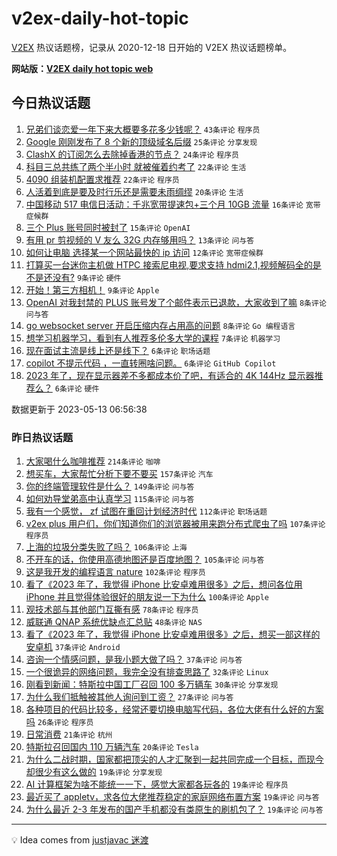 # v2ex-daily-hot-topic

[V2EX](https://www.v2ex.com/) 热议话题榜，记录从 2020-12-18 日开始的 V2EX 热议话题榜单。

**网站版：[V2EX daily hot topic web](https://boojack.github.io/v2ex-daily-hot-topic-web/)**

## 今日热议话题

<!-- TODAY BEGIN -->

1. [兄弟们谈恋爱一年下来大概要多花多少钱呢？](https://www.v2ex.com/t/939678) `43条评论` `程序员`
1. [Google 刚刚发布了 8 个新的顶级域名后缀](https://www.v2ex.com/t/939672) `25条评论` `分享发现`
1. [ClashX 的订阅怎么去除掉香港的节点？](https://www.v2ex.com/t/939685) `24条评论` `程序员`
1. [科目三总共练了两个半小时 就被催着约考了](https://www.v2ex.com/t/939702) `22条评论` `生活`
1. [4090 组装机配置求推荐](https://www.v2ex.com/t/939695) `22条评论` `程序员`
1. [人活着到底是要及时行乐还是需要未雨绸缪](https://www.v2ex.com/t/939703) `20条评论` `生活`
1. [中国移动 517 电信日活动：千兆宽带提速包+三个月 10GB 流量](https://www.v2ex.com/t/939676) `16条评论` `宽带症候群`
1. [三个 Plus 账号同时被封了](https://www.v2ex.com/t/939683) `15条评论` `OpenAI`
1. [有用 pr 剪视频的 V 友么 32G 内存够用吗？](https://www.v2ex.com/t/939697) `13条评论` `问与答`
1. [如何让电脑 选择某一个网站最快的 ip 访问](https://www.v2ex.com/t/939674) `12条评论` `宽带症候群`
1. [打算买一台迷你主机做 HTPC 接索尼电视,要求支持 hdmi2.1,视频解码全的是不是还没有?](https://www.v2ex.com/t/939688) `9条评论` `硬件`
1. [开始！第三方相机！](https://www.v2ex.com/t/939675) `9条评论` `Apple`
1. [OpenAI 对我封禁的 PLUS 账号发了个邮件表示已退款，大家收到了嘛](https://www.v2ex.com/t/939721) `8条评论` `问与答`
1. [go websocket server 开启压缩内存占用高的问题](https://www.v2ex.com/t/939692) `8条评论` `Go 编程语言`
1. [想学习机器学习，看到有人推荐多伦多大学的课程](https://www.v2ex.com/t/939671) `7条评论` `机器学习`
1. [现在面试主流是线上还是线下？](https://www.v2ex.com/t/939709) `6条评论` `职场话题`
1. [copilot 不提示代码 ，一直转圈啥问题。](https://www.v2ex.com/t/939708) `6条评论` `GitHub Copilot`
1. [2023 年了，现在显示器差不多都成本价了吧，有适合的 4K 144Hz 显示器推荐么？](https://www.v2ex.com/t/939704) `6条评论` `硬件`

数据更新于 2023-05-13 06:56:38

<!-- TODAY END -->

### 昨日热议话题

<!-- YESTERDAY BEGIN -->

1. [大家喝什么咖啡推荐](https://www.v2ex.com/t/939378) `214条评论` `咖啡`
1. [想买车，大家帮忙分析下要不要买](https://www.v2ex.com/t/939404) `157条评论` `汽车`
1. [你的终端管理软件是什么？](https://www.v2ex.com/t/939408) `149条评论` `问与答`
1. [如何劝导堂弟高中认真学习](https://www.v2ex.com/t/939431) `115条评论` `问与答`
1. [我有一个感觉， zf 试图在重回计划经济时代](https://www.v2ex.com/t/939369) `112条评论` `职场话题`
1. [v2ex plus 用户们，你们知道你们的浏览器被用来跑分布式爬虫了吗](https://www.v2ex.com/t/939486) `107条评论` `程序员`
1. [上海的垃圾分类失败了吗？](https://www.v2ex.com/t/939484) `106条评论` `上海`
1. [不开车的话，你使用高德地图还是百度地图？](https://www.v2ex.com/t/939401) `105条评论` `问与答`
1. [这是我开发的编程语言 nature](https://www.v2ex.com/t/939430) `102条评论` `程序员`
1. [看了《2023 年了，我觉得 iPhone 比安卓难用很多》之后，想问各位用 iPhone 并且觉得体验很好的朋友说一下为什么](https://www.v2ex.com/t/939521) `100条评论` `Apple`
1. [观技术部与其他部门互撕有感](https://www.v2ex.com/t/939422) `78条评论` `程序员`
1. [威联通 QNAP 系统优缺点汇总贴](https://www.v2ex.com/t/939371) `48条评论` `NAS`
1. [看了《2023 年了，我觉得 iPhone 比安卓难用很多》之后，想买一部这样的安卓机](https://www.v2ex.com/t/939562) `37条评论` `Android`
1. [咨询一个情感问题，是我小题大做了吗？](https://www.v2ex.com/t/939480) `37条评论` `问与答`
1. [一个很诡异的网络问题，我完全没有排查思路了](https://www.v2ex.com/t/939473) `32条评论` `Linux`
1. [刚看到新闻：特斯拉中国工厂召回 100 多万辆车](https://www.v2ex.com/t/939548) `30条评论` `分享发现`
1. [为什么我们抵触被其他人询问到工资？](https://www.v2ex.com/t/939471) `27条评论` `问与答`
1. [各种项目的代码比较多，经常还要切换电脑写代码，各位大佬有什么好的方案吗](https://www.v2ex.com/t/939443) `26条评论` `程序员`
1. [日常消费](https://www.v2ex.com/t/939435) `21条评论` `杭州`
1. [特斯拉召回国内 110 万辆汽车](https://www.v2ex.com/t/939537) `20条评论` `Tesla`
1. [为什么二战时期，国家都把顶尖的人才汇聚到一起共同完成一个目标，而现今却很少有这么做的](https://www.v2ex.com/t/939456) `19条评论` `分享发现`
1. [AI 计算框架为啥不能统一一下，感觉大家都各玩各的](https://www.v2ex.com/t/939393) `19条评论` `程序员`
1. [最近买了 appletv，求各位大佬推荐稳定的家庭网络布置方案](https://www.v2ex.com/t/939365) `19条评论` `问与答`
1. [为什么最近 2-3 年发布的国产手机都没有类原生的刷机包了？](https://www.v2ex.com/t/939359) `19条评论` `问与答`

<!-- YESTERDAY END -->

---

💡 Idea comes from [justjavac 迷渡](https://github.com/justjavac/)
